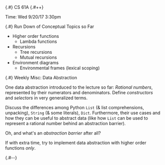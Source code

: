 
{.#} CS 61A
{.#++}

Time: Wed 9/20/17 3:30pm

{.#} Run Down of Conceptual Topics so Far

- Higher order functions
  - Lambda functions
- Recursions
  - Tree recursions
  - Mutual recursions
- Environment diagrams
  - Environmental frames (lexical scoping)

{.#} Weekly Misc: Data Abstraction

One data abstraction introduced to the lecture so far: *Rational numbers*, represented by their numerators and denominators. Define *constructors* and *selectors* in very generalized terms.

Discuss the differences among Python `List` (& list comprehensions, unpacking), `String` (& some literals), `Dict`. Furthermore, their use cases and how they can be useful to abstract data (like how `List` can be used to represent a rational number behind an abstraction barrier).

Oh, and what's an *abstraction barrier* after all?

If with extra time, try to implement data abstraction with higher order functions *only*.

{.#--}
